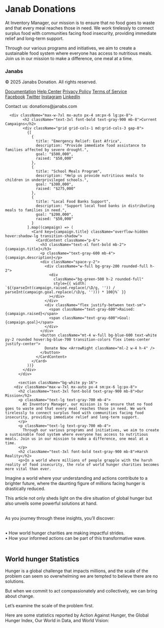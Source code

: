 # Janab Donations

At Inventory Manager, our mission is to ensure that no food goes to waste and that every meal reaches those in need. We work tirelessly to connect surplus food with communities facing food insecurity, providing immediate relief and long-term support.

Through our various programs and initiatives, we aim to create a sustainable food system where everyone has access to nutritious meals. Join us in our mission to make a difference, one meal at a time.

<footer className="bg-gray-800 text-white py-8">
        <div className="max-w-7xl mx-auto px-4 sm:px-6 lg:px-8">
          <div className="flex justify-between items-center">
            <div>
              <h3 className="text-lg font-bold mb-2">Janabs</h3>
              <p className="text-sm">© 2025 Janabs Donation. All rights reserved.</p>
            </div>
            <div className="flex space-x-4">
              <a href="#" className="text-sm hover:text-gray-400">Documentation</a>
              <a href="#" className="text-sm hover:text-gray-400">Help Center</a>
              <a href="#" className="text-sm hover:text-gray-400">Privacy Policy</a>
              <a href="#" className="text-sm hover:text-gray-400">Terms of Service</a>
            </div>
          </div>
          <div className="mt-4 flex justify-between items-center">
            <div className="flex space-x-4">
              <a href="#" className="text-sm hover:text-gray-400">Facebook</a>
              <a href="#" className="text-sm hover:text-gray-400">Twitter</a>
              <a href="#" className="text-sm hover:text-gray-400">Instagram</a>
              <a href="#" className="text-sm hover:text-gray-400">LinkedIn</a>
            </div>
            <div>
              <p className="text-sm">Contact us: donations@janabs.com</p>
            </div>
          </div>
        </div>
      </footer>

      <div className="max-w-7xl mx-auto px-4 sm:px-6 lg:px-8">
            <h2 className="text-3xl font-bold text-gray-900 mb-8">Current Campaigns</h2>
            <div className="grid grid-cols-1 md:grid-cols-3 gap-8">
              {[
                {
                  title: "Emergency Relief: East Africa",
                  description: "Provide immediate food assistance to families affected by severe drought.",
                  goal: "$500,000",
                  raised: "$50,000"
                },
                {
                  title: "School Meals Program",
                  description: "Help us provide nutritious meals to children in underprivileged schools.",
                  goal: "$300,000",
                  raised: "$275,000"
                },
                {
                  title: "Local Food Banks Support",
                  description: "Support local food banks in distributing meals to families in need.",
                  goal: "$200,000",
                  raised: "$50,000"
                }
              ].map((campaign) => (
                <Card key={campaign.title} className="overflow-hidden hover:shadow-lg transition-shadow">
                  <CardContent className="p-6">
                    <h3 className="text-xl font-bold mb-2">{campaign.title}</h3>
                    <p className="text-gray-600 mb-4">{campaign.description}</p>
                    <div className="space-y-2">
                      <div className="w-full bg-gray-200 rounded-full h-2">
                        <div 
                          className="bg-green-500 h-2 rounded-full" 
                          style={{ width: `${(parseInt(campaign.raised.replace(/\D/g, '')) / parseInt(campaign.goal.replace(/\D/g, ''))) * 100}%` }}
                        ></div>
                      </div>
                      <div className="flex justify-between text-sm">
                        <span className="text-gray-600">Raised: {campaign.raised}</span>
                        <span className="text-gray-600">Goal: {campaign.goal}</span>
                      </div>
                    </div>
                    <button className="mt-4 w-full bg-blue-600 text-white py-2 rounded hover:bg-blue-700 transition-colors flex items-center justify-center">
                      Donate Now <ArrowRight className="ml-2 w-4 h-4" />
                    </button>
                  </CardContent>
                </Card>
              ))}
            </div>
          </div>

          <section className="bg-white py-16">
        <div className="max-w-7xl mx-auto px-4 sm:px-6 lg:px-8">
          <h2 className="text-3xl font-bold text-gray-900 mb-8">Our Mission</h2>
          <p className="text-lg text-gray-700 mb-4">
            At Inventory Manager, our mission is to ensure that no food goes to waste and that every meal reaches those in need. We work tirelessly to connect surplus food with communities facing food insecurity, providing immediate relief and long-term support.
          </p>
          <p className="text-lg text-gray-700 mb-4">
            Through our various programs and initiatives, we aim to create a sustainable food system where everyone has access to nutritious meals. Join us in our mission to make a difference, one meal at a time.
          </p>
          <h2 className="text-3xl font-bold text-gray-900 mb-8">Harsh Reality</h2>
          <p>In a world where millions of people grapple with the harsh reality of food insecurity, the role of world hunger charities becomes more vital than ever.

Imagine a world where your understanding and actions contribute to a brighter future, where the daunting figure of millions facing hunger is drastically reduced.

This article not only sheds light on the dire situation of global hunger but also unveils some powerful solutions at hand. <br/><br/>

As you journey through these insights, you’ll discover:<br/><br/>

• How world hunger charities are making impactful strides.<br/>
• How your informed actions can be part of this transformative wave.<br/><br/>

<h2 className="text-3xl font-bold text-gray-900 mb-8">World hunger Statistics</h2>
Hunger is a global challenge that impacts millions, and the scale of the problem can seem so overwhelming we are tempted to believe there are no solutions.

But when we commit to act compassionately and collectively, we can bring about change.

Let’s examine the scale of the problem first.

Here are some statistics reported by Action Against Hunger, the Global Hunger Index, Our World in Data, and World Vision:</p>
        </div>
      </section>
